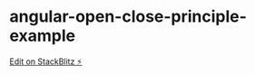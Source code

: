 # angular-open-close-principle-example

[Edit on StackBlitz ⚡️](https://stackblitz.com/edit/stackblitz-starters-tahot3)